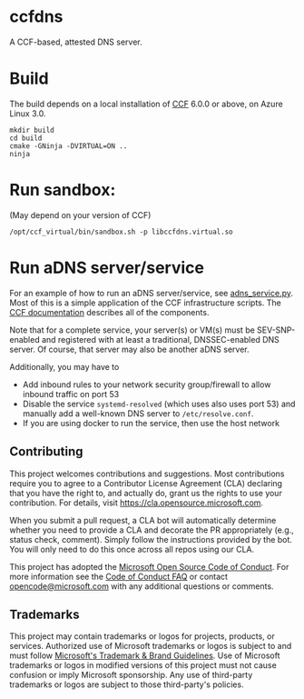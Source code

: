 # ccfdns

A CCF-based, attested DNS server.

# Build

The build depends on a local installation of [CCF](https://github.com/microsoft/ccf) 6.0.0 or above, on Azure Linux 3.0.

```
mkdir build
cd build
cmake -GNinja -DVIRTUAL=ON ..
ninja
```

# Run sandbox:

(May depend on your version of CCF)

```
/opt/ccf_virtual/bin/sandbox.sh -p libccfdns.virtual.so
```

# Run aDNS server/service

For an example of how to run an aDNS server/service, see [adns_service.py](tests/adns_service.py). Most of this is a simple application of the CCF infrastructure scripts. The [CCF documentation](https://microsoft.github.io/CCF/main/index.html) describes all of the components.

Note that for a complete service, your server(s) or VM(s) must be SEV-SNP-enabled and registered with at least a traditional, DNSSEC-enabled DNS server. Of course, that server may also be another aDNS server.

Additionally, you may have to

- Add inbound rules to your network security group/firewall to allow inbound traffic on port 53
- Disable the service `systemd-resolved` (which uses also uses port 53) and manually add a well-known DNS server to `/etc/resolve.conf`.
- If you are using docker to run the service, then use the host network

## Contributing

This project welcomes contributions and suggestions. Most contributions require you to agree to a
Contributor License Agreement (CLA) declaring that you have the right to, and actually do, grant us
the rights to use your contribution. For details, visit https://cla.opensource.microsoft.com.

When you submit a pull request, a CLA bot will automatically determine whether you need to provide
a CLA and decorate the PR appropriately (e.g., status check, comment). Simply follow the instructions
provided by the bot. You will only need to do this once across all repos using our CLA.

This project has adopted the [Microsoft Open Source Code of Conduct](https://opensource.microsoft.com/codeofconduct/).
For more information see the [Code of Conduct FAQ](https://opensource.microsoft.com/codeofconduct/faq/) or
contact [opencode@microsoft.com](mailto:opencode@microsoft.com) with any additional questions or comments.

## Trademarks

This project may contain trademarks or logos for projects, products, or services. Authorized use of Microsoft
trademarks or logos is subject to and must follow
[Microsoft's Trademark & Brand Guidelines](https://www.microsoft.com/en-us/legal/intellectualproperty/trademarks/usage/general).
Use of Microsoft trademarks or logos in modified versions of this project must not cause confusion or imply Microsoft sponsorship.
Any use of third-party trademarks or logos are subject to those third-party's policies.
